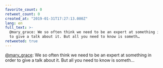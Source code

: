 ```yaml
---
favorite_count: 0
retweet_count: 0
created_at: "2019-01-31T17:27:13.000Z"
lang: en
full_text: >-
  @mary_grace: We so often think we need to be an expert at something in order
  to give a talk about it. But all you need to know is someth…
retweeted: true
---
```


[@mary_grace](https://twitter.com/mary_grace): We so often think we need to be
an expert at something in order to give a talk about it. But all you need to
know is someth…
